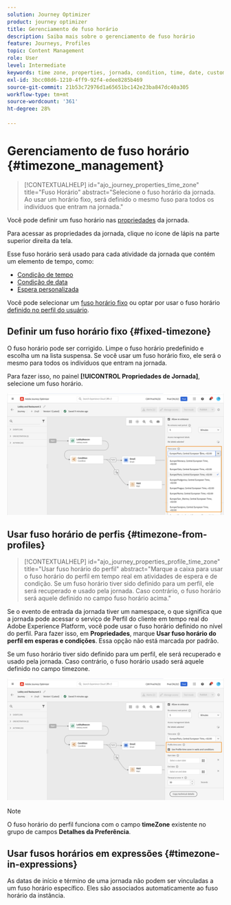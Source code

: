 ```yaml
---
solution: Journey Optimizer
product: journey optimizer
title: Gerenciamento de fuso horário
description: Saiba mais sobre o gerenciamento de fuso horário
feature: Journeys, Profiles
topic: Content Management
role: User
level: Intermediate
keywords: time zone, properties, jornada, condition, time, date, custom
exl-id: 3bcc08d6-1210-4ff9-92f4-edee8285b469
source-git-commit: 21b53c72976d1a65651bc142e23ba847dc40a305
workflow-type: tm+mt
source-wordcount: '361'
ht-degree: 28%

---
```


# Gerenciamento de fuso horário {#timezone_management}

>[!CONTEXTUALHELP]
>id="ajo_journey_properties_time_zone"
>title="Fuso Horário"
>abstract="Selecione o fuso horário da jornada. Ao usar um horário fixo, será definido o mesmo fuso para todos os indivíduos que entram na jornada."


Você pode definir um fuso horário nas [propriedades](../building-journeys/journey-properties.md#timezone) da jornada.

Para acessar as propriedades da jornada, clique no ícone de lápis na parte superior direita da tela.

Esse fuso horário será usado para cada atividade da jornada que contém um elemento de tempo, como:

* [Condição de tempo](../building-journeys/condition-activity.md#time_condition)
* [Condição de data](../building-journeys/condition-activity.md#date_condition)
* [Espera personalizada](../building-journeys/wait-activity.md#custom)

<!--
* [Fixed date wait](../building-journeys/wait-activity.md#fixed_date)
-->

Você pode selecionar um [fuso horário fixo](#fixed-timezone) ou optar por usar o fuso horário [definido no perfil do usuário](#timezone-from-profiles).

## Definir um fuso horário fixo {#fixed-timezone}

O fuso horário pode ser corrigido. Limpe o fuso horário predefinido e escolha um na lista suspensa. Se você usar um fuso horário fixo, ele será o mesmo para todos os indivíduos que entram na jornada.

Para fazer isso, no painel **[!UICONTROL Propriedades de Jornada]**, selecione um fuso horário.

![](assets/journey72.png)

## Usar fuso horário de perfis {#timezone-from-profiles}

>[!CONTEXTUALHELP]
>id="ajo_journey_properties_profile_time_zone"
>title="Usar fuso horário do perfil"
>abstract="Marque a caixa para usar o fuso horário do perfil em tempo real em atividades de espera e de condição. Se um fuso horário tiver sido definido para um perfil, ele será recuperado e usado pela jornada. Caso contrário, o fuso horário será aquele definido no campo fuso horário acima."

Se o evento de entrada da jornada tiver um namespace, o que significa que a jornada pode acessar o serviço de Perfil do cliente em tempo real do Adobe Experience Platform, você pode usar o fuso horário definido no nível do perfil. Para fazer isso, em **Propriedades**, marque **Usar fuso horário do perfil em esperas e condições**. Essa opção não está marcada por padrão.

Se um fuso horário tiver sido definido para um perfil, ele será recuperado e usado pela jornada. Caso contrário, o fuso horário usado será aquele definido no campo timezone.

![](assets/journey73.png)

>[!NOTE]
>
>O fuso horário do perfil funciona com o campo **timeZone** existente no grupo de campos **Detalhes da Preferência**.

## Usar fusos horários em expressões {#timezone-in-expressions}

As datas de início e término de uma jornada não podem ser vinculadas a um fuso horário específico. Eles são associados automaticamente ao fuso horário da instância.
